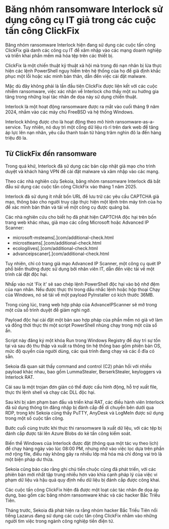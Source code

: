 # Băng nhóm ransomware Interlock sử dụng công cụ IT giả trong các cuộc tấn công ClickFix

Băng nhóm ransomware Interlock hiện đang sử dụng các cuộc tấn công ClickFix giả danh các công cụ IT để xâm nhập vào các mạng doanh nghiệp và triển khai phần mềm mã hóa tệp trên các thiết bị.

ClickFix là một chiến thuật kỹ thuật xã hội mà trong đó nạn nhân bị lừa thực hiện các lệnh PowerShell nguy hiểm trên hệ thống của họ để giả định khắc phục một lỗi hoặc xác minh bản thân, dẫn đến việc cài đặt malware.

Mặc dù đây không phải là lần đầu tiên ClickFix được liên kết với các cuộc nhiễm ransomware, việc xác nhận về Interlock cho thấy một xu hướng gia tăng trong những loại tác nhân đe dọa này sử dụng chiến thuật.

Interlock là một hoạt động ransomware được ra mắt vào cuối tháng 9 năm 2024, nhắm vào các máy chủ FreeBSD và hệ thống Windows.

Interlock không được cho là hoạt động theo mô hình ransomware-as-a-service. Tuy nhiên, nó duy trì một cổng dữ liệu rò rỉ trên dark web để tăng áp lực lên nạn nhân, yêu cầu thanh toán từ hàng trăm nghìn đô la đến hàng triệu đô la.

## Từ ClickFix đến ransomware

Trong quá khứ, Interlock đã sử dụng các bản cập nhật giả mạo cho trình duyệt và khách hàng VPN để cài đặt malware và xâm nhập vào các mạng.

Theo các nhà nghiên cứu Sekoia, băng nhóm ransomware Interlock đã bắt đầu sử dụng các cuộc tấn công ClickFix vào tháng 1 năm 2025.

Interlock đã sử dụng ít nhất bốn URL để lưu trữ các yêu cầu CAPTCHA giả mạo, thông báo cho người truy cập thực hiện một lệnh trên máy tính của họ để xác minh bản thân và tải về một công cụ được quảng bá.

Các nhà nghiên cứu cho biết họ đã phát hiện CAPTCHA độc hại trên bốn trang web khác nhau, giả mạo các cổng Microsoft hoặc Advanced IP Scanner:

* microsoft-msteams\[.\]com/additional-check.html
* microstteams\[.\]com/additional-check.html
* ecologilives\[.\]com/additional-check.html
* advanceipscaner\[.\]com/additional-check.html

Tuy nhiên, chỉ có trang giả mạo Advanced IP Scanner, một công cụ quét IP phổ biến thường được sử dụng bởi nhân viên IT, dẫn đến việc tải về một trình cài đặt độc hại.

Nhấp vào nút 'Fix it' sẽ sao chép lệnh PowerShell độc hại vào bộ nhớ đệm của nạn nhân. Nếu được thực thi trong dấu nhắc lệnh hoặc hộp thoại Chạy của Windows, nó sẽ tải về một payload PyInstaller có kích thước 36MB.

Trong cùng lúc, trang web hợp pháp của AdvanceIPScanner sẽ mở trong một cửa sổ trình duyệt để giảm nghi ngờ.

Payload độc hại cài đặt một bản sao hợp pháp của phần mềm nó giả vờ làm và đồng thời thực thi một script PowerShell nhúng chạy trong một cửa sổ ẩn.

Script này đăng ký một khóa Run trong Windows Registry để duy trì sự tồn tại và sau đó thu thập và xuất ra thông tin hệ thống bao gồm phiên bản OS, mức độ quyền của người dùng, các quá trình đang chạy và các ổ đĩa có sẵn.

Sekoia đã quan sát thấy command and control (C2) phản hồi với nhiều payload khác nhau, bao gồm LummaStealer, BerserkStealer, keyloggers và Interlock RAT.

Cái sau là một trojan đơn giản có thể được cấu hình động, hỗ trợ xuất file, thực thi lệnh shell và chạy các DLL độc hại.

Sau khi bị xâm phạm ban đầu và triển khai RAT, các điều hành viên Interlock đã sử dụng thông tin đăng nhập bị đánh cắp để di chuyển bên dưới qua RDP, trong khi Sekoia cũng thấy PuTTY, AnyDesk và LogMeIn được sử dụng trong một số cuộc tấn công.

Bước cuối cùng trước khi thực thi ransomware là xuất dữ liệu, với các tệp bị đánh cắp được tải lên Azure Blobs do kẻ tấn công kiểm soát.

Biến thể Windows của Interlock được đặt (thông qua một tác vụ theo lịch) để chạy hàng ngày vào lúc 08:00 PM, nhưng nhờ vào việc lọc dựa trên phần mở rộng file, điều này không gây ra nhiều lớp mã hóa mà chỉ đóng vai trò là một biện pháp dư thừa.

Sekoia cũng báo cáo rằng ghi chú tiền chuộc cũng đã phát triển, với các phiên bản mới nhất tập trung nhiều hơn vào khía cạnh pháp lý của việc vi phạm dữ liệu và hậu quả quy định nếu dữ liệu bị đánh cắp được công khai.

Các cuộc tấn công ClickFix hiện đã được một loạt các tác nhân đe dọa áp dụng, bao gồm các băng nhóm ransomware khác và các hacker Bắc Triều Tiên.

Tháng trước, Sekoia đã phát hiện ra rằng nhóm hacker Bắc Triều Tiên nổi tiếng Lazarus đang sử dụng các cuộc tấn công ClickFix nhằm vào những người tìm việc trong ngành công nghiệp tiền điện tử.